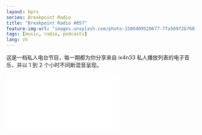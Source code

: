 ```yaml
---
layout: bprs
series: Breakpoint Radio
title: "Breakpoint Radio #057"
feature-img-url: "images.unsplash.com/photo-1500409520677-7fa569f2b768?q=80"
tags: [music, radio, podcasts]
lang: zh
---
```


这是一档私人电台节目，每一期都为你分享来自 ix4n33 私人播放列表的电子音乐，并以 1 到 2 个小时不间断混音呈现。

<iframe src="//player.bilibili.com/player.html?aid=63393827&cid=110033437&page=1" scrolling="no" border="0" frameborder="no" framespacing="0" allowfullscreen="true"> </iframe>
